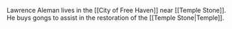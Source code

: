Lawrence Aleman lives in the [[City of Free Haven]] near [[Temple Stone]]. He buys gongs to assist in the restoration of the [[Temple Stone|Temple]].